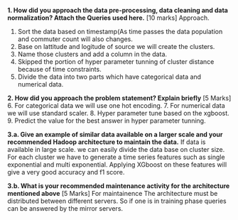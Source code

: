 **1. How did you approach the data pre-processing, data cleaning and data normalization? Attach the Queries used here.** [10 marks]
Approach.
1. Sort the data based on timestamp(As time passes the data population and commuter count will also changes.
2. Base on lattitude and logitude of source we will create the clusters.
3. Name those clusters and add a column in the data.
4. Skipped the portion of hyper parameter tunning of cluster distance because of time constraints.
5. Divide the data into two parts which have categorical data and numerical data.

**2. How did you approach the problem statement? Explain briefly** [5 Marks]
6. For categorical data we will use one hot encoding.
7. For numerical data we will use standard scaler.
8. Hyper parameter tune based on the xgboost.
9. Predict the value for the best answer in hyper parameter tunning.

**3.a. Give an example of similar data available on a larger scale and your recommended Hadoop architecture to maintain the data.** 
If data is available in large scale. we can easily divide the data base on cluster size.
For each cluster we have to generate a time series features such as single exponential and multi exponential.
Applying XGboost on these features will give a very good accuracy and f1 score.

**3.b. What is your recommended maintenance activity for the architecture mentioned above** [5 Marks]
For maintainence The architecture must be distributed between different servers. So if one is in training phase queries can be answered by the mirror servers.

